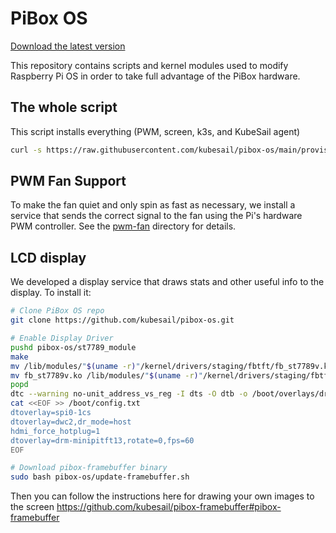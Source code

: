 # PiBox OS

[Download the latest version](https://github.com/kubesail/pibox-os/releases)

This repository contains scripts and kernel modules used to modify Raspberry Pi OS in order to take full advantage of the PiBox hardware.

## The whole script

This script installs everything (PWM, screen, k3s, and KubeSail agent)

```bash
curl -s https://raw.githubusercontent.com/kubesail/pibox-os/main/provision-os.sh | sudo bash
```

## PWM Fan Support

To make the fan quiet and only spin as fast as necessary, we install a service that sends the correct signal to the fan using the Pi's hardware PWM controller. See the [pwm-fan](pwm-fan) directory for details.

## LCD display

We developed a display service that draws stats and other useful info to the display. To install it:

```bash
# Clone PiBox OS repo
git clone https://github.com/kubesail/pibox-os.git

# Enable Display Driver
pushd pibox-os/st7789_module
make
mv /lib/modules/"$(uname -r)"/kernel/drivers/staging/fbtft/fb_st7789v.ko /lib/modules/"$(uname -r)"/kernel/drivers/staging/fbtft/fb_st7789v.BACK
mv fb_st7789v.ko /lib/modules/"$(uname -r)"/kernel/drivers/staging/fbtft/fb_st7789v.ko
popd
dtc --warning no-unit_address_vs_reg -I dts -O dtb -o /boot/overlays/drm-minipitft13.dtbo pibox-os/overlays/minipitft13-overlay.dts
cat <<EOF >> /boot/config.txt
dtoverlay=spi0-1cs
dtoverlay=dwc2,dr_mode=host
hdmi_force_hotplug=1
dtoverlay=drm-minipitft13,rotate=0,fps=60
EOF

# Download pibox-framebuffer binary
sudo bash pibox-os/update-framebuffer.sh
```

Then you can follow the instructions here for drawing your own images to the screen https://github.com/kubesail/pibox-framebuffer#pibox-framebuffer


